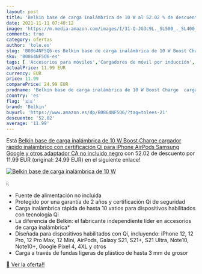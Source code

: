 ```yaml
---
layout: post
title: 'Belkin base de carga inalámbrica de 10 W al 52.02 % de descuento'
date: 2021-11-11 07:40:12
image: 'https://m.media-amazon.com/images/I/31-Q-JG3c9L._SL500_._SL400_.jpg'
comments: true
category: ofertas
author: 'tole.es'
slug: 'B0864NF5Q6-es Belkin base de carga inalámbrica de 10 W Boost Charge...'
sku: 'B0864NF5Q6-es'
tags: [ 'Accesorios para móviles','Cargadores de móvil por inducción','Cargadores para móviles','Comunicación móvil y accesorios','Electrónica','belkin','iphone', ]
actualPrice: 11.99 EUR
currency: EUR
price: 11.99
comparePrice: 24.99 EUR
prodname: 'Belkin base de carga inalámbrica de 10 W Boost Charge  cargador rápido inalámbrico con certificación Qi para iPhone  AirPods  Samsung  Google y otros  adaptador CA no incluido   negro'
country: 'es'
flag: '🇪🇸'
brand: 'Belkin'
buyurl: 'https://www.amazon.es/dp/B0864NF5Q6/?tag=tolees-21'
descuento: '52.02'
average: '11.99'
---
```


Está [Belkin base de carga inalámbrica de 10 W Boost Charge  cargador rápido inalámbrico con certificación Qi para iPhone  AirPods  Samsung  Google y otros  adaptador CA no incluido   negro](https://www.amazon.es/dp/B0864NF5Q6/?tag=tolees-21) con 52.02 de descuento por 11.99 EUR (original: 24.99 EUR) en el siguiente enlace!

[![Belkin base de carga inalámbrica de 10 W](https://m.media-amazon.com/images/I/31-Q-JG3c9L._SL500_._SL400_.jpg)](https://www.amazon.es/dp/B0864NF5Q6/?tag=tolees-21)

ℹ️:

- Fuente de alimentación no incluida
- Protegido por una garantía de 2 años y certificación Qi de seguridad
- Carga inalámbrica rápida de hasta 10 vatios para dispositivos habilitados con tecnología Qi
- La diferencia de Belkin: el fabricante independiente líder en accesorios de carga inalámbrica*
- Diseñada para dispositivos habilitados con Qi, incluyendo: iPhone 12, 12 Pro, 12 Pro Max, 12 Mini, AirPods, Galaxy S21, S21+, S21 Ultra, Note10, Note10+, Google Pixel 4, 4XL y otros
- Carga a través de fundas ligeras de plástico de hasta 3 mm de grosor

[🛒 Ver la oferta!!](https://www.amazon.es/dp/B0864NF5Q6/?tag=tolees-21)
